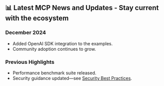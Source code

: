 ## 📊 Latest MCP News and Updates - Stay current with the ecosystem

### December 2024
- Added OpenAI SDK integration to the examples.
- Community adoption continues to grow.

### Previous Highlights
- Performance benchmark suite released.
- Security guidance updated—see [Security Best Practices](security.md).
